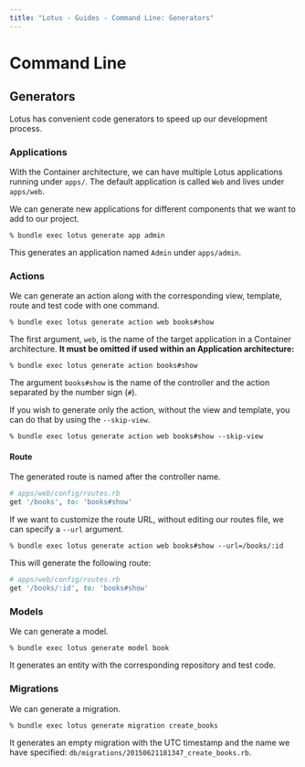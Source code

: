 ```yaml
---
title: "Lotus - Guides - Command Line: Generators"
---
```


# Command Line

## Generators

Lotus has convenient code generators to speed up our development process.

### Applications

With the Container architecture, we can have multiple Lotus applications running under `apps/`.
The default application is called `Web` and lives under `apps/web`.

We can generate new applications for different components that we want to add to our project.

```shell
% bundle exec lotus generate app admin
```

This generates an application named `Admin` under `apps/admin`.

### Actions

We can generate an action along with the corresponding view, template, route and test code with one command.

```shell
% bundle exec lotus generate action web books#show
```

The first argument, `web`, is the name of the target application in a Container architecture.
**It must be omitted if used within an Application architecture:**


```shell
% bundle exec lotus generate action books#show
```

The argument `books#show` is the name of the controller and the action separated by the number sign (`#`).

If you wish to generate only the action, without the view and template, you can do that by using the `--skip-view`.

```shell
% bundle exec lotus generate action web books#show --skip-view
```

#### Route

The generated route is named after the controller name.

```ruby
# apps/web/config/routes.rb
get '/books', to: 'books#show'
```

If we want to customize the route URL, without editing our routes file, we can specify a `--url` argument.

```shell
% bundle exec lotus generate action web books#show --url=/books/:id
```

This will generate the following route:

```ruby
# apps/web/config/routes.rb
get '/books/:id', to: 'books#show'
```

### Models

We can generate a model.

```shell
% bundle exec lotus generate model book
```

It generates an entity with the corresponding repository and test code.

### Migrations

We can generate a migration.

```shell
% bundle exec lotus generate migration create_books
```

It generates an empty migration with the UTC timestamp and the name we have specified: `db/migrations/20150621181347_create_books.rb`.
